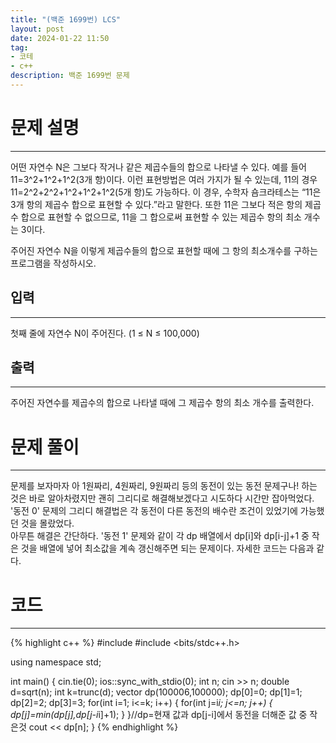 ```yaml
---
title: "(백준 1699번) LCS"
layout: post
date: 2024-01-22 11:50
tag:
- 코테
- c++
description: 백준 1699번 문제
---
```


# 문제 설명  
---
어떤 자연수 N은 그보다 작거나 같은 제곱수들의 합으로 나타낼 수 있다. 예를 들어 11=3^2+1^2+1^2(3개 항)이다. 이런 표현방법은 여러 가지가 될 수 있는데, 11의 경우 11=2^2+2^2+1^2+1^2+1^2(5개 항)도 가능하다. 이 경우, 수학자 숌크라테스는 “11은 3개 항의 제곱수 합으로 표현할 수 있다.”라고 말한다. 또한 11은 그보다 적은 항의 제곱수 합으로 표현할 수 없으므로, 11을 그 합으로써 표현할 수 있는 제곱수 항의 최소 개수는 3이다.

주어진 자연수 N을 이렇게 제곱수들의 합으로 표현할 때에 그 항의 최소개수를 구하는 프로그램을 작성하시오.

## 입력  
---
첫째 줄에 자연수 N이 주어진다. (1 ≤ N ≤ 100,000)  

## 출력  
---
주어진 자연수를 제곱수의 합으로 나타낼 때에 그 제곱수 항의 최소 개수를 출력한다.  

# 문제 풀이  
---
문제를 보자마자 아 1원짜리, 4원짜리, 9원짜리 등의 동전이 있는 동전 문제구나! 하는 것은 바로 알아차렸지만 괜히 그리디로 해결해보겠다고 시도하다 시간만 잡아먹었다. '동전 0' 문제의 그리디 해결법은 각 동전이 다른 동전의 배수란 조건이 있었기에 가능했던 것을 몰랐었다.  
아무튼 해결은 간단하다. '동전 1' 문제와 같이 각 dp 배열에서 dp[i]와 dp[i-j]+1 중 작은 것을 배열에 넣어 최소값을 계속 갱신해주면 되는 문제이다. 자세한 코드는 다음과 같다.  

# 코드  
---
{% highlight c++ %}
#include <iostream>
#include <bits/stdc++.h>

using namespace std;

int main() {
    cin.tie(0);
    ios::sync_with_stdio(0);
    int n; cin >> n;
    double d=sqrt(n);
    int k=trunc(d);
    vector<int> dp(100006,100000);
    dp[0]=0;
    dp[1]=1; dp[2]=2; dp[3]=3;
    for(int i=1; i<=k; i++) {
        for(int j=i*i; j<=n; j++) {
            dp[j]=min(dp[j],dp[j-i*i]+1);
        }
    }//dp=현재 값과 dp[j-i]에서 동전을 더해준 값 중 작은것
    cout << dp[n];
}
{% endhighlight %}
